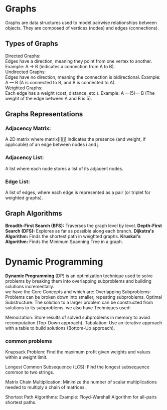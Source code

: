 # Graphs
Graphs are data structures used to model pairwise relationships between objects. They are composed of vertices (nodes) and edges (connections). <br>
## Types of Graphs
Directed Graphs:<br>
Edges have a direction, meaning they point from one vertex to another.
Example: A → B (indicates a connection from A to B).<br>
Undirected Graphs:<br>
Edges have no direction, meaning the connection is bidirectional.
Example: A — B (A is connected to B, and B is connected to A).<br>
Weighted Graphs:<br>
Each edge has a weight (cost, distance, etc.).
Example: A —(5)— B (The weight of the edge between A and B is 5).<br>

## Graphs Representations
### Adjacency Matrix:
A 2D matrix where matrix[i][j] indicates the presence (and weight, if applicable) of an edge between nodes i and j.<br>
### Adjacency List:
A list where each node stores a list of its adjacent nodes.<br>
### Edge List:
A list of edges, where each edge is represented as a pair (or triplet for weighted graphs).<br>
## Graph Algorithms
**Breadth-First Search (BFS):** Traverses the graph level by level.
**Depth-First Search (DFS):** Explores as far as possible along each branch.
**Dijkstra's Algorithm:** Finds the shortest path in weighted graphs.
**Kruskal's Algorithm:** Finds the Minimum Spanning Tree in a graph.<br>

# Dynamic Programming
**Dynamic Programming** (DP) is an optimization technique used to solve problems by breaking them into overlapping subproblems and building solutions incrementally.<br>
we have the Core Concepts and which are:
Overlapping Subproblems: Problems can be broken down into smaller, repeating subproblems.
Optimal Substructure: The solution to a larger problem can be constructed from solutions to its subproblems.
we also have Techniques used:

Memoization: Store results of solved subproblems in memory to avoid recomputation (Top-Down approach).
Tabulation: Use an iterative approach with a table to build solutions (Bottom-Up approach).

### common problems
Knapsack Problem: Find the maximum profit given weights and values within a weight limit.

Longest Common Subsequence (LCS): Find the longest subsequence common to two strings.

Matrix Chain Multiplication: Minimize the number of scalar multiplications needed to multiply a chain of matrices.

Shortest Path Algorithms: Example: Floyd-Warshall Algorithm for all-pairs shortest paths.



